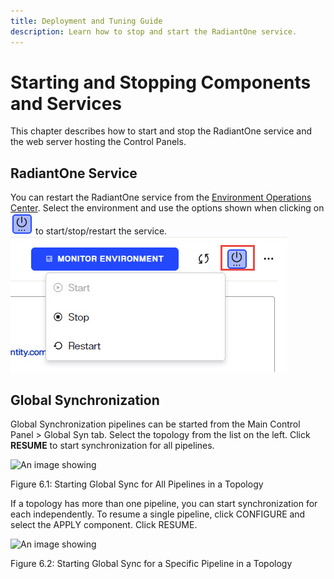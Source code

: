 ```yaml
---
title: Deployment and Tuning Guide
description: Learn how to stop and start the RadiantOne service.
---
```


# Starting and Stopping Components and Services

This chapter describes how to start and stop the RadiantOne service and the web server hosting the Control Panels.

## RadiantOne Service

You can restart the RadiantOne service from the [Environment Operations Center](/environment-operations-center-guide/environments/environment-details/environment-overview/). Select the environment and use the options shown when clicking on ![An image showing ](Media/power-icon.jpg) to start/stop/restart the service.
![An image showing ](Media/restart-service.jpg)

## Global Synchronization

Global Synchronization pipelines can be started from the Main Control Panel > Global Syn tab. Select the topology from the list on the left. Click **RESUME** to start synchronization for all pipelines. 

![An image showing ](Media/Image6.1.jpg)

Figure 6.1: Starting Global Sync for All Pipelines in a Topology

If a topology has more than one pipeline, you can start synchronization for each independently. To resume a single pipeline, click CONFIGURE and select the APPLY component. Click RESUME.

![An image showing ](Media/Image6.2.jpg)
 
Figure 6.2: Starting Global Sync for a Specific Pipeline in a Topology


